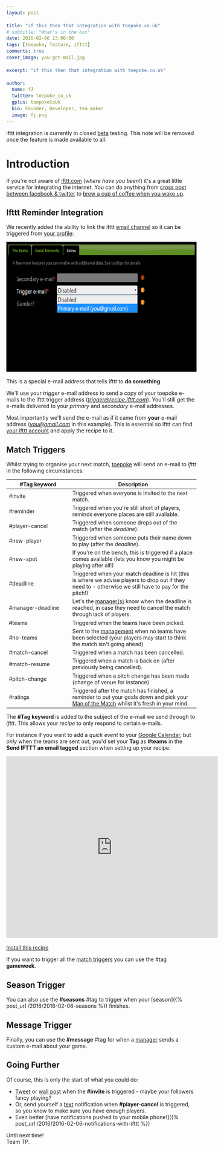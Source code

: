 ```yaml
---
layout: post

title: "if this then that integration with toepoke.co.uk"
# subtitle: "What's in the box"
date: 2016-02-06 13:00:00
tags: [toepoke, feature, ifttt]
comments: true
cover_image: you-got-mail.jpg

excerpt: "if this then that integration with toepoke.co.uk"

author:
  name: fJ
  twitter: toepoke_co_uk
  gplus: toepokeCoUk
  bio: Founder, Developer, tea maker
  image: fj.png
---
```


<style>
	table.ifttt-triggers th:nth-child(1), table.ifttt-triggers td:nth-child(1) {
		width: 25%;
	}
	table.ifttt-triggers th:nth-child(2), table.ifttt-triggers td:nth-child(2) {
		width: 50%;
	}
	table.ifttt-triggers th:nth-child(3), table.ifttt-triggers td:nth-child(3) {
		width: 25%;
	}
</style>

<p class="beta">
	ifttt integration is currently in closed <a href="https://en.wikipedia.org/wiki/Software_release_life_cycle#Open_and_closed_beta">beta</a> testing.
	This note will be removed once the feature is made available to all.
</p> 

# Introduction

If you're not aware of <a href="https://ifttt.com"><abbr title="If-This-Then-That">ifttt.com</abbr></a> (<i>where have you been!</i>)
it's a great little service for integrating the internet. You can do anything from 
<a href="https://ifttt.com/recipes/105786-share-new-links-you-post-on-facebook-to-twitter">cross post between facebook & twitter</a> to
<a href="https://ifttt.com/recipes/255028-enjoy-a-freshly-brewed-pot-of-coffee-when-you-wake-up">brew a cup of coffee when you wake up</a>.

## Ifttt Reminder Integration

We recently added the ability to link the ifttt <a href="https://ifttt.com/email">email channel</a> 
so it can be triggered from <a href="https://toepoke.co.uk/user.aspx/edit#extras">your profile</a>:

<img class="img-center" src="/images/posts/2016/2016-01-03-iftt-trigger-email-d.png" width="659" height="343" alt="Setting ifttt trigger e-mails" 
	title="Setting ifttt trigger e-mails" 
/>

This is a special e-mail address that tells ifttt to <strong>do something</strong>. 

We'll use your <i>trigger</i> e-mail address to send a copy of your toepoke e-mails to the ifttt trigger address (<i>trigger@recipe.ifttt.com</i>).
You'll still get the e-mails delivered to your <i>primary</i> and <i>secondary</i> e-mail addresses. 

Most importantly we'll send the e-mail as if it came from <strong>your</strong> e-mail address (<i>you@gmail.com</i> in this example).
This is essential so ifttt can find <u>your ifttt account</u> and apply the recipe to it. 


## Match Triggers

Whilst trying to organise your next match, [toepoke](https://toepoke.co.uk) will send an e-mail to _ifttt_ in the following circumstances:  

<table class="ifttt-triggers" id="ifttt-triggers">
	<thead>
		<tr>
			<th class="col1">#Tag keyword</th>
			<th class="col2">Description</th>
		</tr>
	</thead>
	<tbody>
		<tr>
			<td>#invite</td>
			<td>Triggered when everyone is invited to the next match.</td>
		</tr>
		<tr>
			<td>#reminder</td>
			<td>Triggered when you're still short of players, reminds everyone places are still available.</td>
		</tr>
		<tr>
			<td>#player-cancel</td>
			<td>Triggered when someone drops out of the match (after the <i>deadline</i>).</td>
		</tr>
		<tr>
			<td>#new-player</td>
			<td>Triggered when someone puts their name down to play (after the <i>deadline</i>).</td>
		</tr>
		<tr>
			<td>#new-spot</td>
			<td>If you're on the bench, this is triggered if a place comes available (lets you know you might be playing after all!)</td>
		</tr>
		<tr>
			<td>#deadline</td>
			<td>Triggered when your match deadline is hit (this is where we advise players to drop out if they need to - otherwise we still have to pay for the pitch!)</td>
		</tr>
		<tr>
			<td>#manager-deadline</td>
			<td>Let's the <a href="https://toepoke.co.uk/about.aspx/glossary#manager">manager(s)</a> know when the deadline is reached, in case they need to cancel the match through lack of players.</td>
		</tr>
		<tr>
			<td>#teams</td>
			<td>Triggered when the teams have been picked.</td>
		</tr>
		<tr>
			<td>#no-teams</td>
			<td>Sent to the <a href="https://toepoke.co.uk/about.aspx/glossary#manager">management</a> when no teams have been selected (your players may start to think the match isn't going ahead)</td>
		</tr>
		<tr>
			<td>#match-cancel</td>
			<td>Triggered when a match has been cancelled.</td>
		</tr>
		<tr>
			<td>#match-resume</td>
			<td>Triggered when a match is back on (after previously being cancelled).</td>
		</tr>
		<tr>
			<td>#pitch-change</td>
			<td>Triggered when a pitch change has been made (change of venue for instance)</td>
		</tr>
		<tr>
			<td>#ratings</td>
			<td>Triggered after the match has finished, a reminder to put your goals down and pick your <a href="https://toepoke.co.uk/about.aspx/glossary#motm">Man of the Match</a> whilst it's fresh in your mind.</td>
		</tr>
	</tbody>
</table>  

The **#Tag keyword** is added to the subject of the e-mail we send through to _ifttt_.  This allows your _recipe_ to only respond to certain e-mails.

For instance if you want to add a _quick event_ to your [Google Calendar](https://calendar.google.com), but _only_ when the teams are sent out, you'd set your <strong>Tag</strong> as <strong>#teams</strong> in the <strong>Send IFTTT an email tagged</strong> section when setting up your recipe. 

<div class="g-chart">
<iframe width="560" height="480" src="https://www.youtube.com/embed/DQDo_zrcVNo" frameborder="0" allowfullscreen></iframe>
</div>
<p class="ar">
	<a href="https://ifttt.com/recipes/377415-toepoke-co-uk-add-a-quick-event-to-my-google-calendar-when-the-teams-have-been-picked">Install this recipe</a>
</p>


If you want to trigger all the [match triggers](#ifttt-triggers) you can use the #tag **gameweek**.

## Season Trigger

You can also use the **#seasons** #tag to trigger when your [season]({% post_url /2016/2016-02-06-seasons %}) finishes.

## Message Trigger

Finally, you can use the **#message** #tag for when a <a href="https://toepoke.co.uk/about.aspx/glossary#manager">manager</a> sends a custom e-mail about your game.

## Going Further

Of course, this is only the start of what you could do:

- <a href="https://ifttt.com/twitter">Tweet<a/> or <a href="https://ifttt.com/facebook">wall post</a> when the <strong>#invite</strong> is triggered - maybe your followers fancy playing? 
- Or, send yourself a <a href="https://ifttt.com/sms">text</a> notification when <strong>#player-cancel</strong> is triggered, so you know to make sure you have enough players.
- Even better [have notifications pushed to your mobile phone!]({% post_url /2016/2016-02-06-notifications-with-ifttt %})

Until next time!<br/>
Team TP.

